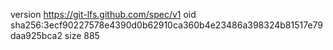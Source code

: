 version https://git-lfs.github.com/spec/v1
oid sha256:3ecf90227578e4390d0b62910ca360b4e23486a398324b81517e79daa925bca2
size 885
